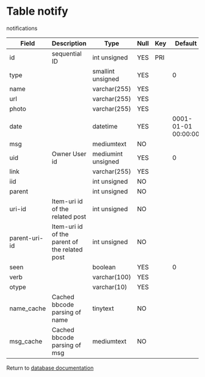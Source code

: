 Table notify
===========
notifications

| Field | Description | Type | Null | Key | Default | Extra |
| ----- | ----------- | ---- | ---- | --- | ------- | ----- |
| id | sequential ID | int unsigned | YES | PRI |  | auto_increment |    
| type |  | smallint unsigned | YES |  | 0 |  |    
| name |  | varchar(255) | YES |  |  |  |    
| url |  | varchar(255) | YES |  |  |  |    
| photo |  | varchar(255) | YES |  |  |  |    
| date |  | datetime | YES |  | 0001-01-01 00:00:00 |  |    
| msg |  | mediumtext | NO |  |  |  |    
| uid | Owner User id | mediumint unsigned | YES |  | 0 |  |    
| link |  | varchar(255) | YES |  |  |  |    
| iid |  | int unsigned | NO |  |  |  |    
| parent |  | int unsigned | NO |  |  |  |    
| uri-id | Item-uri id of the related post | int unsigned | NO |  |  |  |    
| parent-uri-id | Item-uri id of the parent of the related post | int unsigned | NO |  |  |  |    
| seen |  | boolean | YES |  | 0 |  |    
| verb |  | varchar(100) | YES |  |  |  |    
| otype |  | varchar(10) | YES |  |  |  |    
| name_cache | Cached bbcode parsing of name | tinytext | NO |  |  |  |    
| msg_cache | Cached bbcode parsing of msg | mediumtext | NO |  |  |  |    

Return to [database documentation](help/database)
